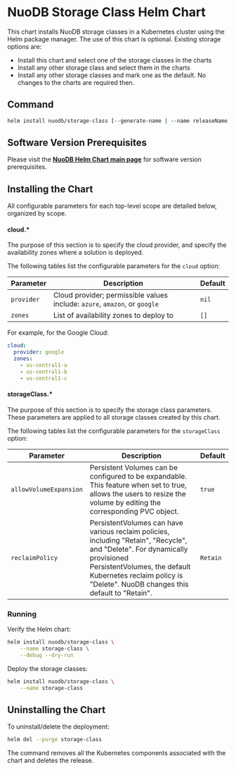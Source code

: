 # NuoDB Storage Class Helm Chart

This chart installs NuoDB storage classes in a Kubernetes cluster using the Helm package manager. The use of this chart is optional. Existing storage options are:

- Install this chart and select one of the storage classes in the charts
- Install any other storage class and select them in the charts
- Install any other storage classes and mark one as the default. No changes to the charts are required then.

## Command

```bash
helm install nuodb/storage-class [--generate-name | --name releaseName] [--set parameter] [--values myvalues.yaml]
```

## Software Version Prerequisites

Please visit the **[NuoDB Helm Chart main page](https://github.com/nuodb/nuodb-helm-charts/#software-release-requirements)** for software version prerequisites.

## Installing the Chart

All configurable parameters for each top-level scope are detailed below, organized by scope.

#### cloud.*

The purpose of this section is to specify the cloud provider, and specify the availability zones where a solution is deployed.

The following tables list the configurable parameters for the `cloud` option:

| Parameter | Description | Default |
| ----- | ----------- | ------ |
| `provider` | Cloud provider; permissible values include: `azure`, `amazon`, or `google` |`nil`|
| `zones` | List of availability zones to deploy to |`[]`|

For example, for the Google Cloud:

```yaml
cloud:
  provider: google
  zones:
    - us-central1-a
    - us-central1-b
    - us-central1-c
```

#### storageClass.*

The purpose of this section is to specify the storage class parameters. These parameters are applied to all storage classes created by this chart.

The following tables list the configurable parameters for the `storageClass` option:

| Parameter | Description | Default |
| ----- | ----------- | ------ |
| `allowVolumeExpansion` | Persistent Volumes can be configured to be expandable. This feature when set to true, allows the users to resize the volume by editing the corresponding PVC object. |`true`|
| `reclaimPolicy` | PersistentVolumes can have various reclaim policies, including "Retain", "Recycle", and "Delete". For dynamically provisioned PersistentVolumes, the default Kubernetes reclaim policy is "Delete". NuoDB changes this default to "Retain". |`Retain`|

### Running

Verify the Helm chart:

```bash
helm install nuodb/storage-class \
    --name storage-class \
    --debug --dry-run
```

Deploy the storage classes:

```bash
helm install nuodb/storage-class \
    --name storage-class
```

## Uninstalling the Chart

To uninstall/delete the deployment:

```bash
helm del --purge storage-class
```

The command removes all the Kubernetes components associated with the chart and deletes the release.

[0]: #permissions
